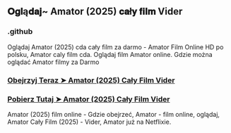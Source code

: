 ## 𝐎𝐠𝐥ą𝐝𝐚𝐣~ Amator (2025) 𝐜𝐚ł𝐲 𝐟𝐢𝐥𝐦 Vider

### .github

Oglądaj Amator (2025) cda cały film za darmo - Amator Film Online HD po polsku, Amator caly film cda. Oglądaj film Amator online. Gdzie można oglądać Amator filmy za Darmo

### [Obejrzyj Teraz ➤ Amator (2025) Cały Film Vider](https://watching4khdmovies.blogspot.com/2025/04/amator.html)

### [Pobierz Tutaj ➤ Amator (2025) Cały Film Vider](https://watching4khdmovies.blogspot.com/2025/04/amator.html)

Amator (2025) film online - Gdzie obejrzeć, Amator - film online, oglądaj, Amator Cały Film (2025) - Vider, Amator już na Netflixie.
